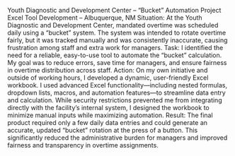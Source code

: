 Youth Diagnostic and Development Center – “Bucket” Automation Project
Excel Tool Development – Albuquerque, NM
Situation:
At the Youth Diagnostic and Development Center, mandated overtime was scheduled daily using a “bucket” system. The system was intended to rotate overtime fairly, but it was tracked manually and was consistently inaccurate, causing frustration among staff and extra work for managers.
Task:
I identified the need for a reliable, easy-to-use tool to automate the “bucket” calculation. My goal was to reduce errors, save time for managers, and ensure fairness in overtime distribution across staff.
Action:
On my own initiative and outside of working hours, I developed a dynamic, user-friendly Excel workbook. I used advanced Excel functionality—including nested formulas, dropdown lists, macros, and automation features—to streamline data entry and calculation. While security restrictions prevented me from integrating directly with the facility’s internal system, I designed the workbook to minimize manual inputs while maximizing automation.
Result:
The final product required only a few daily data entries and could generate an accurate, updated “bucket” rotation at the press of a button. This significantly reduced the administrative burden for managers and improved fairness and transparency in overtime assignments.

